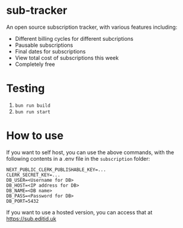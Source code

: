 # sub-tracker
An open source subscription tracker, with various features including:
- Different billing cycles for different subcriptions
- Pausable subscriptions
- Final dates for subscriptions
- View total cost of subscriptions this week
- Completely free

# Testing
1. `bun run build`
2. `bun run start`

# How to use
If you want to self host, you can use the above commands, with the following contents in a .env file in the `subscription` folder:
```env
NEXT_PUBLIC_CLERK_PUBLISHABLE_KEY=...
CLERK_SECRET_KEY=...
DB_USER=<Username for DB>
DB_HOST=<IP address for DB>
DB_NAME=<DB name>
DB_PASS=<Password for DB>
DB_PORT=5432
```
If you want to use a hosted version, you can access that at https://sub.editid.uk
